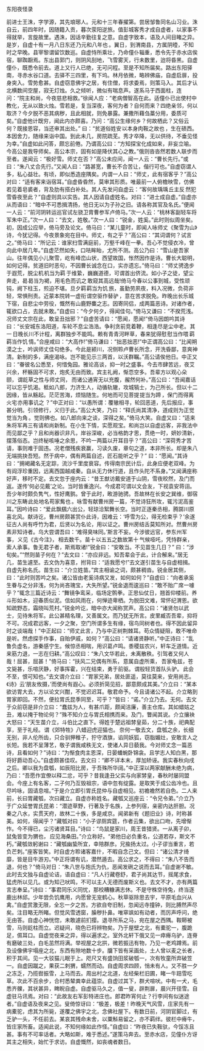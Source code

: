 东阳夜怪录 　　

  

  

前进士王洙，字学源，其先琅琊人。元和十三年春擢第。尝居邹鲁同名山习业。洙自云，前四年时，因随籍入贡，暮次荥阳逆旅。值彭城客秀才成自虚者，以家事不得就举，言旋故里。遇洙，因话辛勤往复之意。自虚字致本，语及人间目睹之异。是岁，自虚十有一月八日东还 乃元和八年也 。翼日，到渭南县，方属阴曀，不知时之早晚。县宰黎谓留饮数巡。自虚恃所乘壮，乃命僮仆辎重，悉令先于赤水店俟宿，聊踟蹰焉。东出县郭门，则阴风刮地，飞雪雾天，行未数里，迨将昏黑。自虚僮仆，既悉令前去。道上又行人已绝，无可问程。至是不知所届矣。路出东阳驿南，寻赤水谷口道。去驿不三四里，有下坞。林月依微，略辨佛庙，自虚启扉，投身突入。雪势愈甚。自虚窃意佛宇之居，有住僧，将求委焉，则策马入。其后才认北横数间空屋，寂无灯烛。久之倾听，微似有喘息声。遂系马于西面柱，连问：“院主和尚，今夜慈悲相救。”徐闻人应：“老病僧智高在此。适僮仆已出使村中教化，无从以致火烛。雪若是，复当深夜，客何为者？自何而来？四绝亲邻，何以取济？今夕脱不恶其病秽，且此相就，则免暴露。兼撒所藉刍藁分用，委质可矣。”自虚他计既穷，闻此内亦颇喜。乃问：“高公生缘何乡？何故栖此？又俗云何？既接恩容，当还审其出处。” 曰：“贫道俗姓安 以本身肉鞍之故也 ，生在碛西。本因舍力，随缘来诣中国。到此未几，房院疏芜。秀才卒降，无以供待，不垂见怪为幸。”自虚如此问答，颇忘前倦。乃谓高公曰：“方知探宝化成如来，非妄立喻。今高公是我导师矣。高公本宗，固有如是降伏其心之教。”俄则沓沓然若数人联步而至者。遂闻云：“极好雪。师丈在否？”高公未应间，闻一人云：“曹长先行。”或曰：“朱八丈合先行。”又闻人曰：“路甚宽，曹长不合苦让，偕行可也。”自虚窃谓人多，私心益壮。有顷，即似悉造座隅矣。内谓一人曰：“师丈，此有宿客乎？”高公对曰：“适有客来诣宿耳。”自虚昏昏然，莫审其形质。唯最前一人俯檐映雪，仿佛若见着皂裘者，背及肋有搭白补处。其人先发问自虚云：“客何故瑀瑀 丘主反 然犯雪昏夜至此？”自虚则具以实告。其人因请自虚姓名。对曰：“进士成自虚。”自虚亦从而语曰：“暗中不可悉揖清扬，他日无以为子孙之旧。请各称其官及名氏。”便闻一人云：“前河阴转运巡官试左骁卫胄曹参军卢倚马。”次一人云：“桃林客副轻车将军朱中正。”次一人曰：“去文，姓敬。”次一人曰：“锐金，姓奚。”此时则似周坐矣。初，因成公应举，倚马旁及论文。倚马曰：“某儿童时，即闻人咏师丈《聚雪为山》诗，今犹记得。今夜景象宛在目中。师丈，有之乎？”高公曰：“其词谓何？试言之。”倚马曰：“所记云：谁家扫雪满庭前，万壑千峰在一拳。吾心不觉侵衣冷，曾向此中居几年。”自虚茫然如失，口呿眸眙，尤所不测。高公乃曰：“雪山是吾家山。往年偶见小儿聚雪，屹有峰峦山状，西望故国，怅然因作是诗。曹长大聪明，如何记得。贫道旧时恶句，不因曹长诚念在口，实亦遗忘。”倚马曰：“师丈骋逸步于遐荒，脱尘机 机当为羁 于维絷，巍巍道德，可谓首出侪流。如小子之徒，望尘奔走，曷 曷当为褐，用毛色而讥之 敢窥其高远哉!倚马今春以公事到城，受性顽钝，阙下柱玉，煎迫不堪。旦夕羁 羁当为饥 旅，虽勤劳夙夜，料入况微，负荷非轻，常惧刑责。近蒙本院转一虚衔 谓空驱作替驴 ，意在苦求脱免。昨晚出长乐城下宿，自悲尘中劳役，慨然有山鹿野麋之志。因寄同侣，成两篇恶诗。对诸作者，辄欲口占，去就未敢。”自虚曰：“今夕何夕，得闻佳句。”倚马又谦曰：“不揆荒浅。况师丈文宗在此，敢呈丑拙邪？”自虚苦请曰：“愿闻，愿闻!”倚马因朗吟其诗曰：“长安城东洛阳道，车轮不息尘浩浩。争利贪前竞着鞭，相逢尽是尘中老。 其一 日晚长川不计程，离群独步不能鸣。赖有青青河畔草，春来犹得慰 慰当作喂 羁 羁当作饥 情。”合座咸曰：“大高作!”倚马谦曰：“拙恶拙恶!”中正谓高公曰：“比闻朔漠之士，吟讽师丈佳句绝多。今此是颍川，况侧聆卢曹长所念，开洗昏鄙，意爽神清。新制的多，满座渴咏。岂不能见示三两首，以沃群瞩。”高公请俟他日。中正又曰：“眷彼名公悉至，何惜兔园。雅论高谈，抑一时之盛事。今去市肆苦远，夜艾兴余，杯觞固不可求，炮炙无由而致。宾主礼阙，惭恧空多。吾辈方以观心朵颐， 谓龁草之性与师丈同， 而诸公通宵无以充腹，赧然何补。”高公曰：“吾闻嘉话可以忘乎饥渴。秪如八郎，力济生人，动循轨辙，攻城犒士，为己所长。但以十二因缘，皆从觞起。茫茫苦海，烦恼随生。何地而可见菩提 提当为蹄 ，保门而得离火宅 亦用事讥之 ？”中正对曰：“以愚所谓：覆辙相寻，轮回恶道，先后报应，事甚分明。引领修行，义归于此。”高公大笑，乃曰：“释氏尚其清净，道成则为正觉 觉当为角 。觉则佛也。如八郎向来之谈，深得之矣。”倚马大笑。自虚又曰：“适来朱将军再三有请和尚新制。在小生下情，实愿观宝。和尚岂以自虚远客，非我法中而见鄙之乎？且和尚器识非凡，岸谷深峻，必当格韵才思，贯绝一时，妍妙清新，摆落俗态。岂终秘咳唾之余思，不吟一两篇以开耳目乎？”高公曰：“深荷秀才苦请，事则难于固违。况老僧残疾衰赢，习读久废，章句之道，本非所长。却是朱八无端挑抉吾短。然于病中，偶有两篇自述，匠石能听之乎？” 曰：“愿闻。”其诗曰：“拥褐藏名无定踪，流沙千里度衰容。传得南宗民计后，此身应便老双峰。为有阎浮珍重因，远离西国越咸秦。自从无力休行道，且作头陀不系身。”又闻满座称好声，移时不定。去文忽于座内云：“昔王猷访戴安道于山阴，雪夜皎然，及门而返。遂传‘何必见戴’之论。当时皆重逸兴。今成君可谓以文会友，下视袁安蒋诩。吾少年时颇负隽气，性好鹰鹯。曾于此时，畋游驰骋。吾故林在长安之巽维，御宿川之东畴 此处地名苟家觜也 。咏雪有献曹州房一篇，不觉诗狂所攻，辄污泥高鉴耳。”因吟诗曰：“爱此飘颻六出公，轻琼洽絮舞长空。当时正逐秦丞相，腾踯川原喜北风。献诗讫，曹州房颇甚赏仆此诗，因难云：‘呼雪为公，得无检束乎？’余遂征古人尚有呼竹为君，后贤以为名论，用以证之。曹州房结舌莫知所对。然曹州房素非知诗者。乌大尝谓吾曰：‘难得臭味同。’斯言不妄。今涉彼远官，参东州军事， 义见《古今注》， 相去数千。苗十 以五五之数故第十 气候哑吒，凭恃群亲，索人承事。鲁无君子者，斯焉取诸!”锐金曰：“安敢当。不见苗生几日？” 曰：“涉旬矣。”“然则苗子何在？”去文曰：“亦应非远。知吾辈会于此，计合解来。”居无几，苗生遽至。去文伪为喜意，拊背曰：“适我愿兮!”去文遂引苗生与自虚相揖。自虚先称名氏。苗生曰：“介立姓苗。”宾主相谕之词，颇甚稠沓。锐金居其侧，曰：“此时则苦吟之矣。诸公皆由老奚诗病又发，如何如何？”自虚曰：“向者承奚生眷与之分非浅，何为尚吝瑰宝，大失所望。”锐金退而逡巡曰：“敢不贻广席一噱乎？”辄念三篇近诗云：“舞镜争鸾采，临场定鹘拳。正思仙仗日，翘首仰楼前。养斗形如木，迎春质似泥。信如风雨在，何惮迹卑栖。为脱田文难，常怀纪渭恩。欲知疏野态，霜晓叫荒村。”锐金吟讫，暗中亦大闻称赏声。高公曰：“诸贤勿以武士，见待朱将军。此公甚精名理，又善属文。而乃犹无所言。皮里臧否吾辈，抑将不可。况成君远客，一夕之聚，空门所谓多生有缘，宿鸟同树者也。得不因此留异时之谈端哉！”中正起曰：“师丈此言，乃与中正树荆棘耳。苟众情疑阻，敢不唯命是听。然虑探手作事，自贻伊戚，如何？”高公曰：“请诸贤静听。”中正诗曰：“乱鲁负虚名，游秦感宁生。候惊丞相喘，用识葛卢鸣。黍稷兹农兴，轩车乏道情。近来筋力退，一志在归耕。”高公叹曰：“朱八文华若此，未离散秩。引驾者又何人哉！屈甚，屈甚！”倚马曰：“扶风二兄偶有所系， 意属自虚所乘， 吾家龟兹，苍文毙甚，乐喧厌静，好事挥霍，兴在结束，勇于前驱。 谓般轻货首队头驴。 此会不至，恨可知也。”去文谓介立曰：“胃家兄弟，居处匪遥，莫往莫来，安用尚志。《诗》云‘朋友攸摄，’而使尚有遐心。必须折简见招，鄙意颇成其美。”介立曰：“某本欲访胃大去，方以论文兴酣，不觉迟迟耳。敬君命予。今且请诸公不起。介立略到胃家即回。不然，便拉胃氏昆季同至，可乎？”皆曰：“诺。”介立乃去。无何。去文于众前窃是非介立曰：“蠢兹为人，有甚爪距，颇闻洁廉，善主仓库。其如蜡姑之丑，难以掩于物论何？”殊不知介立与胃氏相携而来。及门，瞥闻其说。介立攘袂大怒曰：“天生苗介立，斗伯比之直下。得姓于楚远祖棼皇茹，分二十族，祀典配享，至于礼经。 谓《郊特牲》八蜡迎虎迎猫也。 奈何一敬去文，盘瓠之余，长细无别，非人伦所齿，只合驯狎稚子，狞守酒旗，谄同妖狐，窃脂媚灶，安敢言人之长短。我若不呈薄艺，敬子谓我咸秩无文，使诸人异日藐我。今对师丈念一篇恶诗，且看如何？”诗曰：“为惭食肉主恩深，日晏蟠蜿卧锦衾。且学志人知白黑，那将好爵动吾心。”自虚颇甚佳叹。去文曰：“卿不详本末，厚加矫诬。我实春秋向戌之后。卿以我为盘瓠，如辰阳比房，于吾殊所华阔。”中正深以两家献酬未绝为病，乃曰：“吾愿作宜僚以释二忿，可乎？昔我逢丑父实与向家棼皇，春秋时屡同盟会。今座上有名客，二子何乃互毁祖宗，语中忽有绽露。是取笑于成公齿冷也。且尽吟咏，固请息喧。”于是介立即引胃氏昆仲与自虚相见。初襜襜然若自色。二人来前，长曰胃藏瓠，次曰藏立。自虚亦称姓名。藏瓠又巡座云：“令兄令弟。”介立乃于广众延誉胃氏昆弟：“潜迹草野，行著及于名族，上参列宿，亲密内达肝胆。况秦之八水，实贯天府，故林二十族，多是咸京。闻弟新有《题旧业》诗，时称甚美。如何，得闻乎？”藏瓠对曰：“小子谬厕宾筵，作者云集，欲出口吻，先增惭怍。今不得已，尘污诸贤耳目。”诗曰：“鸟鼠是家川，周王昔猎贤。一从离子卯， 鼠兔皆变为猬也， 应见海桑田。”介立称好。“弟他日必负重名，公道若存，斯文不朽。”藏瓠敛躬谢曰：“藏瓠幽蛰所宜，幸陪群彦。兄揄扬太过。小子谬当重言，若负芒刺。”座客皆笑。时自虚方聆诸客嘉什，不暇自念己文。但曰：“诸公清才绮靡，皆是目牛游刃。”中正将谓有讥，潜然遁去。高公求之，不得曰：“朱八不告而退，何也？”倚马对日：“朱八世与炮氏为仇，恶闻发硎之说而去耳。”自虚谢不敏。此时去文独与自虚论诘，语自虚曰：“凡人行藏卷舒，君子尚其达节，摇尾求食，猛虎所以见几。或为知己吠鸣，不可以主人无德而废斯义也。去文不才，亦有两篇言志奉呈。”诗曰：“事君同乐义同忧，那校糟糠满志休。不是守株空待兔，终当逐鹿出林邱。少年尝负饥鹰用，内愿曾无宠鹤心。秋草驱除思去宇，平原毛血兴从禽。”自虚赏激无限，全忘一夕之苦。方欲自夸旧制，忽闻远寺撞钟，则比膊然声尽矣。注目略无所睹。但觉风雪透窗，臊秽扑鼻。唯窣飒如有动者，而厉声呼问，绝无由答。自虚心神恍惚，未敢遽前扪撄。退寻所系之马，宛在屋之西隅。鞍鞯被雪，马则龁柱而立。迟疑间，晓色已将辨物矣。乃于屋壁之北，有橐驼一，腹跪足，儑耳口。自虚觉夜来之异，得以遍求之。室外北轩下俄又见一瘁瘠乌驴，连脊有磨破三处，白毛茁然将满。举视屋之北拱，微若振迅有物，乃见一老鸡蹲焉。前及设像佛宇塌座之北，东西有隙地数十步。牖下皆有采画处，土人曾以麦之长者，积于其间。见一大驳猫儿眠于上。咫尺又有盛饷田浆破瓠一，次有牧童所弃破笠一。自虚因蹴之，果获二刺猬，蠕然而动。自虚周求四顾，悄未有人。又不胜一夕之冻乏，乃揽辔振雪，上马而去。周出村之北道，左经柴栏旧圃，睹一牛踣雪吃草。次此不百余步，合村悉辇粪幸此蕴崇。自虚过其下，群犬喧吠。中有一犬，毛悉齐髁，其状甚异，睥睨自虚。自虚驱马久之，值一叟，辟荆扉，晨兴开径雪。自虚驻马讯焉。对曰：“此故友右军彭特进庄也。郎君昨宵何止？行李间有似迷途者。”自虚语及夜来之见。叟倚惊讶曰：“极差，极差！昨晚天气风雪，庄家先有一病橐驼，虑其为所毙，遂覆之佛宇之北，念佛社屋下。有数日前，河阴官脚过，有乏驴一头，不任前去。某哀其残命未舍，以粟斛易留之，亦不羁绊。彼栏中瘠牛，皆庄家所畜。适闻此说，不知何缘如此作怪。”自虚曰：“昨夜已失鞍驮，今馁冻且甚。事有不可率话者。大略如斯，难于悉述。”遂策马奔去。至赤水店，见僮仆方讶其主之相失，始忙于求访。自虚慨然，如丧魂者数日。